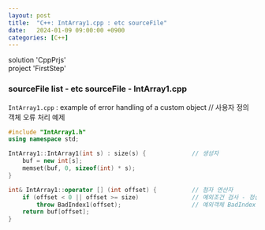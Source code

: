 ```yaml
---
layout: post
title:  "C++: IntArray1.cpp : etc sourceFile"
date:   2024-01-09 09:00:00 +0900
categories: [C++]
---
```


solution 'CppPrjs'   
project 'FirstStep'   
   
### sourceFile list - etc sourceFile - IntArray1.cpp   
`IntArray1.cpp` : example of error handling of a custom object // 사용자 정의 객체 오류 처리 예제   
   
```cpp
#include "IntArray1.h"
using namespace std;

IntArray1::IntArray1(int s) : size(s) {				// 생성자
	buf = new int[s];
	memset(buf, 0, sizeof(int) * s);
}

int& IntArray1::operator [] (int offset) {			// 첨자 연산자
	if (offset < 0 || offset >= size)				// 예외조건 검사 - 정상적인 범위인지 확인
		throw BadIndex1(offset);					// 예외객체 BadIndex 객체를 생성 및 전달
	return buf[offset];
}
```
